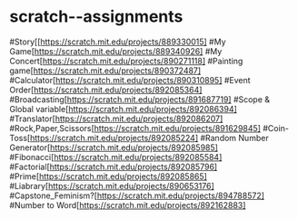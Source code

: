 # scratch--assignments
#Story[[https://scratch.mit.edu/projects/889330015]
#My Game[https://scratch.mit.edu/projects/889340926]
#My Concert[https://scratch.mit.edu/projects/890271118]
#Painting game[https://scratch.mit.edu/projects/890372487]
#Calculator[https://scratch.mit.edu/projects/890310895]
#Event Order[https://scratch.mit.edu/projects/892085364]
#Broadcasting[https://scratch.mit.edu/projects/891687719]
#Scope & Global variable[https://scratch.mit.edu/projects/892086394]
#Translator[https://scratch.mit.edu/projects/892086207]
#Rock,Paper,Scissors[https://scratch.mit.edu/projects/891629845]
#Coin-Toss[https://scratch.mit.edu/projects/892085224]
#Random Number Generator[https://scratch.mit.edu/projects/892085985]
#Fibonacci[https://scratch.mit.edu/projects/892085584]
#Factorial[https://scratch.mit.edu/projects/892085796]
#Prime[https://scratch.mit.edu/projects/892085865]
#Liabrary[https://scratch.mit.edu/projects/890653176]
#Capstone_Feminism?[https://scratch.mit.edu/projects/894788572]
#Number to Word[https://scratch.mit.edu/projects/892162883]
